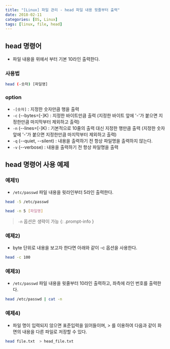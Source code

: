 ```yaml
---
title: "[Linux] 파일 관리 - head 파일 내용 윗줄부터 출력"
date: 2018-02-11
categories: [OS, Linux]
tags: [linux, file, head]
---
```


## head 명령어

- 파일 내용을 위에서 부터 기본 10라인 출력한다.

### 사용법

```bash
head (-숫자) [파일명]
```

### option

- `-[숫자]` : 지정한 숫자만큼 행을 출력
- `-c` (--bytes=[-]K) : 지정한 바이트만큼 출력 (지정한 바이트 앞에 '-'가 붙으면 지정한만큼 마지막부터 제외하고 출력)
- `-n` (--lines=[-]K) : 기본적으로 10줄의 출력 대신 지정한 행만큼 출력 (지정한 숫자 앞에 '-'가 붙으면 지정한만큼 마지막부터 제외하고 출력)
- `-q` (--quiet, --silent) : 내용을 출력하기 전 항상 파일명을 출력하지 않는다.
- `-v` (--verbose) : 내용을 출력하기 전 항상 파일명을 출력

## head 명령어 사용 예제
### 예제1)

- `/etc/passwd` 파일 내용을 윗라인부터 5라인 출력한다.

```bash
head -5 /etc/passwd

head -n 5 [파일명]
```

> `-n` 옵션은 생략이 가능
{: .prompt-info }

### 예제2)

- byte 단위로 내용을 보고자 한다면 아래와 같이 -c 옵션을 사용한다.

```bash
head -c 100
```

### 예제3)
- `/etc/passwd` 파일 내용을 윗줄부터 10라인 출력하고, 좌측에 라인 번호를 출력한다.

```bash
head /etc/passwd | cat -n
```

### 예제4)

- 파일 명이 입력되지 않으면 표준입력을 읽어들이며, > 를 이용하여 다음과 같이 화면의 내용을 다른 파일로 저장할 수 있다.

```bash
head file.txt  > head_file.txt
```
